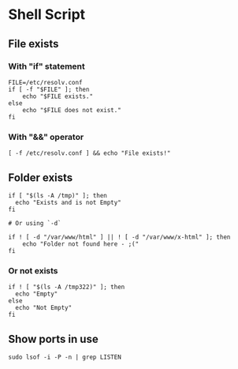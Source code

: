 # Shell Script

## File exists

### With "if" statement

```text
FILE=/etc/resolv.conf
if [ -f "$FILE" ]; then
    echo "$FILE exists."
else 
    echo "$FILE does not exist."
fi
```

### With "&&" operator

```text
[ -f /etc/resolv.conf ] && echo "File exists!"
```

## Folder exists

```text
if [ "$(ls -A /tmp)" ]; then
  echo "Exists and is not Empty"
fi

# Or using `-d`

if ! [ -d "/var/www/html" ] || ! [ -d "/var/www/x-html" ]; then
    echo "Folder not found here - ;("
fi
```

### Or not exists

```text
if ! [ "$(ls -A /tmp322)" ]; then
  echo "Empty"
else
  echo "Not Empty"
fi
```

## Show ports in use

```text
sudo lsof -i -P -n | grep LISTEN
```

